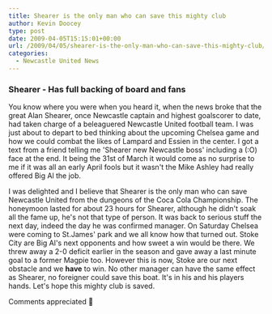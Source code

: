 ```yaml
---
title: Shearer is the only man who can save this mighty club
author: Kevin Doocey
type: post
date: 2009-04-05T15:15:01+00:00
url: /2009/04/05/shearer-is-the-only-man-who-can-save-this-mighty-club/
categories:
  - Newcastle United News
---
```


### Shearer - Has full backing of board and fans

You know where you were when you heard it, when the news broke that the great Alan Shearer, once Newcastle captain and highest goalscorer to date, had taken charge of a beleaguered Newcastle United football team. I was just about to depart to bed thinking about the upcoming Chelsea game and how we could combat the likes of Lampard and Essien in the center. I got a text from a friend telling me 'Shearer new Newcastle boss' including a (:O) face at the end. It being the 31st of March it would come as no surprise to me if it was all an early April fools but it wasn't the Mike Ashley had really offered Big Al the job.

I was delighted and I believe that Shearer is the only man who can save Newcastle United from the dungeons of the Coca Cola Championship. The honeymoon lasted for about 23 hours for Shearer, although he didn't soak all the fame up, he's not that type of person. It was back to serious stuff the next day, indeed the day he was confirmed manager. On Saturday Chelsea were coming to St.James' park and we all know how that turned out. Stoke City are Big Al's next opponents and how sweet a win would be there. We threw away a 2-0 deficit earlier in the season and gave away a last minute goal to a former Magpie too. However this is now, Stoke are our next obstacle and we **have** to win. No other manager can have the same effect as Shearer, no foreigner could save this boat. It's in his and his players hands. Let's hope this mighty club is saved.

Comments appreciated 🙂
